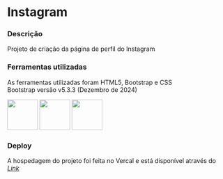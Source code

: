 # Instagram

### Descrição ###
Projeto de criação da página de perfil do Instagram

### Ferramentas utilizadas ###
As ferramentas utilizadas foram HTML5, Bootstrap e CSS
<br> Bootstrap versão v5.3.3 (Dezembro de 2024)

<div>
  
  <img src="https://cdn.jsdelivr.net/gh/devicons/devicon@latest/icons/html5/html5-original-wordmark.svg" width="70" height="70" />
  
  <img src="https://cdn.jsdelivr.net/gh/devicons/devicon@latest/icons/bootstrap/bootstrap-original-wordmark.svg" width="70" height="70" />
  
  <img src="https://cdn.jsdelivr.net/gh/devicons/devicon@latest/icons/css3/css3-original-wordmark.svg" width="70" height="70" />
        
</div>

### Deploy ###
A hospedagem do projeto foi feita no Vercal e está disponível através do <a href="https://instagram-sable-alpha.vercel.app/">*Link*</a>

